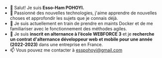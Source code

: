 - 👋 Salut! Je suis **Esso-Ham POHOYI.**
- 👀 Passionné des nouvelles technologies, j'aime apprendre de nouvelles choses et approfondir les sujets que je connais déjà.
- 🌱 Je suis actuellement en train de prendre en maints Docker et de me familiariser avec le fonctionnement des méthodes agiles.
- 💞️ Je suis **inscrit en alternance à l’école WEBFORCE 3** et je **recherche un contrat d'alternance développeur web et mobile pour une année (2022-2023)** dans une entreprise en France.
- 📫 Vous pouvez me contacter à esspohoyi@gmail.com

<!---
Esso-Ham/Esso-Ham is a ✨ special ✨ repository because its `README.md` (this file) appears on your GitHub profile.
You can click the Preview link to take a look at your changes.
--->
